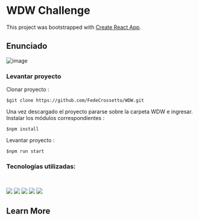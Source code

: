 # WDW Challenge

This project was bootstrapped with [Create React App](https://github.com/facebook/create-react-app).

## Enunciado

![image](https://user-images.githubusercontent.com/50085722/177331949-7eb871ff-2545-4465-ba4c-6e91bb09d4de.png)


### Levantar proyecto

Clonar proyecto : 
```
$git clone https://github.com/FedeCrossetto/WDW.git
```
Una vez descargado el proyecto pararse sobre la carpeta WDW e ingresar.
Instalar los módulos correspondientes :
```
$npm install
```

Levantar proyecto : 
```
$npm run start
```

### Tecnologías utilizadas:
<br>

![](https://img.shields.io/badge/Code-React-informational?style=flat&logo=react&logoColor=white&color=c691e9)
![](https://img.shields.io/badge/Code-JavaScript-informational?style=flat&logo=JavaScript&logoColor=white&color=c691e9)
![](https://img.shields.io/badge/Style-CSS-informational?style=flat&logo=Css&logoColor=white&color=c691e9)
![](https://img.shields.io/badge/Style-Sass-informational?style=flat&logo=Sass&logoColor=white&color=c691e9)
![](https://img.shields.io/badge/Style-Bootstrap-informational?style=flat&logo=bootstrap&logoColor=white&color=c691e9)
<br>

## Learn More

